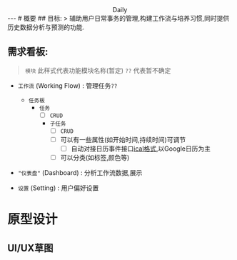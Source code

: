 <center>Daily</center>
---
# 概要
## 目标:
> 辅助用户日常事务的管理,构建工作流与培养习惯,同时提供历史数据分析与预测的功能.


## 需求看板:
> `模块` 此样式代表功能模块名称(暂定) `??` 代表暂不确定

- `工作流` (Working Flow) : 管理任务`??`
  - `任务板` 
    - `任务` 
      - [ ] `CRUD`
      - `子任务`
        - [ ] `CRUD`
        - [ ] 可以有一些属性(如开始时间,持续时间)可调节  
          - [ ] 自动对接日历事件接口[ical格式](https://en.wikipedia.org/wiki/ICalendar),以Google日历为主
        - [ ] 可以分类(如标签,颜色等)
      
- `"仪表盘"` (Dashboard)  : 分析工作流数据,展示

- `设置` (Setting) : 用户偏好设置


# 原型设计

## UI/UX草图